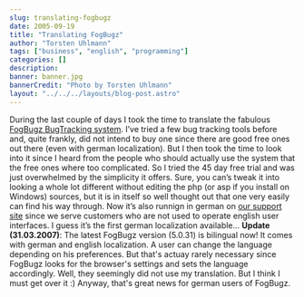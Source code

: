 ```yaml
---
slug: translating-fogbugz
date: 2005-09-19
title: "Translating FogBugz"
author: "Torsten Uhlmann"
tags: ["business", "english", "programming"]
categories: []
description:
banner: banner.jpg
bannerCredit: "Photo by Torsten Uhlmann"
layout: "../../../layouts/blog-post.astro"
---
```


During the last couple of days I took the time to translate the fabulous [FogBugz BugTracking system](http://www.fogbugz.com). I’ve tried a few bug tracking tools before and, quite frankly, did not intend to buy one since there are good free ones out there (even with german localization). But I then took the time to look into it since I heard from the people who should actually use the system that the free ones where too complicated. So I tried the 45 day free trial and was just overwhelmed by the simplicity it offers. Sure, you can’s tweak it into looking a whole lot different without editing the php (or asp if you install on Windows) sources, but it is in itself so well thought out that one very easily can find his way through. Now it’s also runnign in german on [our support site](http://issues.agynamix.de) since we serve customers who are not used to operate english user interfaces. I guess it’s the first german localization available… **Update (31.03.2007)**: The latest FogBugz version (5.0.31) is bilingual now! It comes with german and english localization. A user can change the language depending on his preferences. But that's actuay rarely necessary since FogBugz looks for the browser's settings and sets the language accordingly. Well, they seemingly did not use my translation. But I think I must get over it :) Anyway, that's great news for german users of FogBugz.
